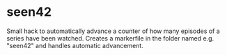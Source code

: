 # seen42
Small hack to automatically advance a counter of how many episodes of a series have been watched. Creates a markerfile in the folder named e.g. "seen42" and handles automatic advancement.
